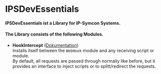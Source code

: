 # IPSDevEssentials

#### **IPSDevEssentials** ist a Library for IP-Symcon Systems.
#### The Library consists of the following Modules.

- **HookIntercept** ([Dokumentation](HookIntercept))  
	Installs itself between the `WebHook` module and any receiving script or module. \
	By default, all requests are passed through normally like before, but it provides an interface to inject scripts or to splitt/redirect the requests.
